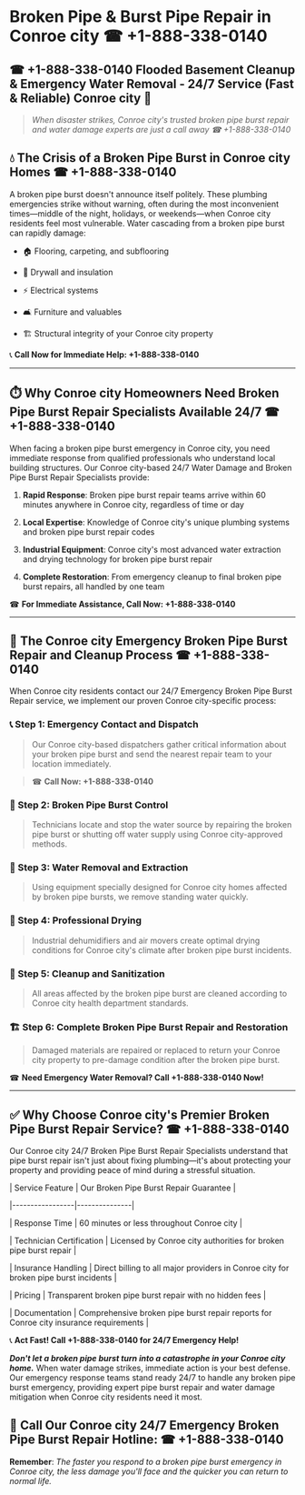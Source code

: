 # Broken Pipe & Burst Pipe Repair in Conroe city ☎ +1-888-338-0140  
## ☎ +1-888-338-0140 Flooded Basement Cleanup & Emergency Water Removal - 24/7 Service (Fast & Reliable) Conroe city 🚨  

> *When disaster strikes, Conroe city's trusted broken pipe burst repair and water damage experts are just a call away ☎ +1-888-338-0140*  

## 💧 The Crisis of a Broken Pipe Burst in Conroe city Homes ☎ +1-888-338-0140  

A broken pipe burst doesn't announce itself politely. These plumbing emergencies strike without warning, often during the most inconvenient times—middle of the night, holidays, or weekends—when Conroe city residents feel most vulnerable. Water cascading from a broken pipe burst can rapidly damage:  

* 🏠 Flooring, carpeting, and subflooring  
* 🧱 Drywall and insulation  
* ⚡ Electrical systems  
* 🛋️ Furniture and valuables  
* 🏗️ Structural integrity of your Conroe city property  

📞 **Call Now for Immediate Help: +1-888-338-0140**  

---  

## ⏱️ Why Conroe city Homeowners Need Broken Pipe Burst Repair Specialists Available 24/7 ☎ +1-888-338-0140  

When facing a broken pipe burst emergency in Conroe city, you need immediate response from qualified professionals who understand local building structures. Our Conroe city-based 24/7 Water Damage and Broken Pipe Burst Repair Specialists provide:  

1. **Rapid Response**: Broken pipe burst repair teams arrive within 60 minutes anywhere in Conroe city, regardless of time or day  
2. **Local Expertise**: Knowledge of Conroe city's unique plumbing systems and broken pipe burst repair codes  
3. **Industrial Equipment**: Conroe city's most advanced water extraction and drying technology for broken pipe burst repair  
4. **Complete Restoration**: From emergency cleanup to final broken pipe burst repairs, all handled by one team  

☎ **For Immediate Assistance, Call Now: +1-888-338-0140**  

---  

## 🔧 The Conroe city Emergency Broken Pipe Burst Repair and Cleanup Process ☎ +1-888-338-0140  

When Conroe city residents contact our 24/7 Emergency Broken Pipe Burst Repair service, we implement our proven Conroe city-specific process:  

### 📞 Step 1: Emergency Contact and Dispatch  
> Our Conroe city-based dispatchers gather critical information about your broken pipe burst and send the nearest repair team to your location immediately.  
> ☎ **Call Now: +1-888-338-0140**  

### 🚿 Step 2: Broken Pipe Burst Control  
> Technicians locate and stop the water source by repairing the broken pipe burst or shutting off water supply using Conroe city-approved methods.  

### 🌊 Step 3: Water Removal and Extraction  
> Using equipment specially designed for Conroe city homes affected by broken pipe bursts, we remove standing water quickly.  

### 💨 Step 4: Professional Drying  
> Industrial dehumidifiers and air movers create optimal drying conditions for Conroe city's climate after broken pipe burst incidents.  

### 🧼 Step 5: Cleanup and Sanitization  
> All areas affected by the broken pipe burst are cleaned according to Conroe city health department standards.  

### 🏗️ Step 6: Complete Broken Pipe Burst Repair and Restoration  
> Damaged materials are repaired or replaced to return your Conroe city property to pre-damage condition after the broken pipe burst.  

☎ **Need Emergency Water Removal? Call +1-888-338-0140 Now!**  

---  

## ✅ Why Choose Conroe city's Premier Broken Pipe Burst Repair Service? ☎ +1-888-338-0140  

Our Conroe city 24/7 Broken Pipe Burst Repair Specialists understand that pipe burst repair isn't just about fixing plumbing—it's about protecting your property and providing peace of mind during a stressful situation.  

| Service Feature | Our Broken Pipe Burst Repair Guarantee |  
|-----------------|---------------|  
| Response Time | 60 minutes or less throughout Conroe city |  
| Technician Certification | Licensed by Conroe city authorities for broken pipe burst repair |  
| Insurance Handling | Direct billing to all major providers in Conroe city for broken pipe burst incidents |  
| Pricing | Transparent broken pipe burst repair with no hidden fees |  
| Documentation | Comprehensive broken pipe burst repair reports for Conroe city insurance requirements |  

📞 **Act Fast! Call +1-888-338-0140 for 24/7 Emergency Help!**  

***Don't let a broken pipe burst turn into a catastrophe in your Conroe city home.*** When water damage strikes, immediate action is your best defense. Our emergency response teams stand ready 24/7 to handle any broken pipe burst emergency, providing expert pipe burst repair and water damage mitigation when Conroe city residents need it most.  

## 📱 Call Our Conroe city 24/7 Emergency Broken Pipe Burst Repair Hotline: ☎ +1-888-338-0140  

**Remember**: *The faster you respond to a broken pipe burst emergency in Conroe city, the less damage you'll face and the quicker you can return to normal life.*
